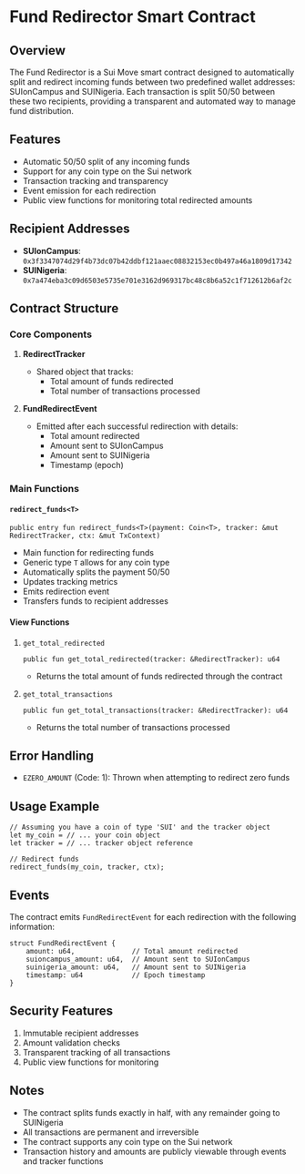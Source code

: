 # Fund Redirector Smart Contract

## Overview
The Fund Redirector is a Sui Move smart contract designed to automatically split and redirect incoming funds between two predefined wallet addresses: SUIonCampus and SUINigeria. Each transaction is split 50/50 between these two recipients, providing a transparent and automated way to manage fund distribution.

## Features
- Automatic 50/50 split of any incoming funds
- Support for any coin type on the Sui network
- Transaction tracking and transparency
- Event emission for each redirection
- Public view functions for monitoring total redirected amounts

## Recipient Addresses
- **SUIonCampus**: `0x3f3347074d29f4b73dc07b42ddbf121aaec08832153ec0b497a46a1809d17342`
- **SUINigeria**: `0x7a474eba3c09d6503e5735e701e3162d969317bc48c8b6a52c1f712612b6af2c`

## Contract Structure

### Core Components

1. **RedirectTracker**
   - Shared object that tracks:
     - Total amount of funds redirected
     - Total number of transactions processed

2. **FundRedirectEvent**
   - Emitted after each successful redirection with details:
     - Total amount redirected
     - Amount sent to SUIonCampus
     - Amount sent to SUINigeria
     - Timestamp (epoch)

### Main Functions

#### `redirect_funds<T>`
```move
public entry fun redirect_funds<T>(payment: Coin<T>, tracker: &mut RedirectTracker, ctx: &mut TxContext)
```
- Main function for redirecting funds
- Generic type `T` allows for any coin type
- Automatically splits the payment 50/50
- Updates tracking metrics
- Emits redirection event
- Transfers funds to recipient addresses

#### View Functions

1. `get_total_redirected`
   ```move
   public fun get_total_redirected(tracker: &RedirectTracker): u64
   ```
   - Returns the total amount of funds redirected through the contract

2. `get_total_transactions`
   ```move
   public fun get_total_transactions(tracker: &RedirectTracker): u64
   ```
   - Returns the total number of transactions processed

## Error Handling
- `EZERO_AMOUNT` (Code: 1): Thrown when attempting to redirect zero funds

## Usage Example

```move
// Assuming you have a coin of type 'SUI' and the tracker object
let my_coin = // ... your coin object
let tracker = // ... tracker object reference

// Redirect funds
redirect_funds(my_coin, tracker, ctx);
```

## Events
The contract emits `FundRedirectEvent` for each redirection with the following information:
```move
struct FundRedirectEvent {
    amount: u64,              // Total amount redirected
    suioncampus_amount: u64,  // Amount sent to SUIonCampus
    suinigeria_amount: u64,   // Amount sent to SUINigeria
    timestamp: u64            // Epoch timestamp
}
```

## Security Features
1. Immutable recipient addresses
2. Amount validation checks
3. Transparent tracking of all transactions
4. Public view functions for monitoring

## Notes
- The contract splits funds exactly in half, with any remainder going to SUINigeria
- All transactions are permanent and irreversible
- The contract supports any coin type on the Sui network
- Transaction history and amounts are publicly viewable through events and tracker functions


